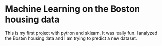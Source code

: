 # Machine Learning on the Boston housing data

This is my first project with python and sklearn. It was really fun.
I analyzed the Boston housing data and I am trying to predict a new dataset.



